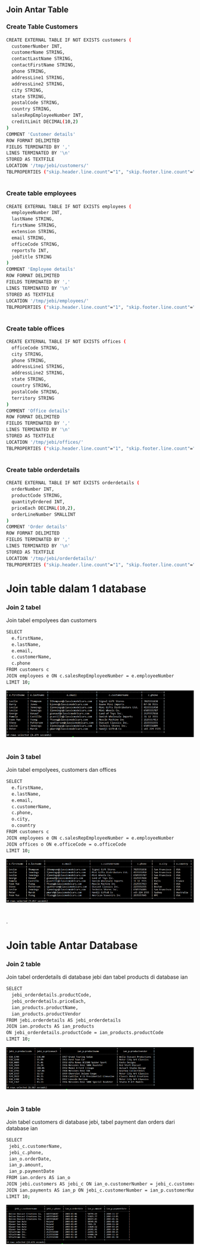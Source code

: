 ## Join Antar Table

### Create Table Customers

```sh
CREATE EXTERNAL TABLE IF NOT EXISTS customers (
  customerNumber INT,
  customerName STRING,
  contactLastName STRING,
  contactFirstName STRING,
  phone STRING,
  addressLine1 STRING,
  addressLine2 STRING,
  city STRING,
  state STRING,
  postalCode STRING,
  country STRING,
  salesRepEmployeeNumber INT,
  creditLimit DECIMAL(10,2)
)
COMMENT 'Customer details'
ROW FORMAT DELIMITED
FIELDS TERMINATED BY ','
LINES TERMINATED BY '\n'
STORED AS TEXTFILE
LOCATION '/tmp/jebi/customers/'
TBLPROPERTIES ("skip.header.line.count"="1", "skip.footer.line.count"="1");
```

#
### Create table employees
```sh
CREATE EXTERNAL TABLE IF NOT EXISTS employees (
  employeeNumber INT,
  lastName STRING,
  firstName STRING,
  extension STRING,
  email STRING,
  officeCode STRING,
  reportsTo INT,
  jobTitle STRING
)
COMMENT 'Employee details'
ROW FORMAT DELIMITED
FIELDS TERMINATED BY ','
LINES TERMINATED BY '\n'
STORED AS TEXTFILE
LOCATION '/tmp/jebi/employees/'
TBLPROPERTIES ("skip.header.line.count"="1", "skip.footer.line.count"="1");
```
#
### Create table offices
```sh
CREATE EXTERNAL TABLE IF NOT EXISTS offices (
  officeCode STRING,
  city STRING,
  phone STRING,
  addressLine1 STRING,
  addressLine2 STRING,
  state STRING,
  country STRING,
  postalCode STRING,
  territory STRING
)
COMMENT 'Office details'
ROW FORMAT DELIMITED
FIELDS TERMINATED BY ','
LINES TERMINATED BY '\n'
STORED AS TEXTFILE
LOCATION '/tmp/jebi/offices/'
TBLPROPERTIES ("skip.header.line.count"="1", "skip.footer.line.count"="1");
```

#
### Create table orderdetails
```sh
CREATE EXTERNAL TABLE IF NOT EXISTS orderdetails (
  orderNumber INT,
  productCode STRING,
  quantityOrdered INT,
  priceEach DECIMAL(10,2),
  orderLineNumber SMALLINT
)
COMMENT 'Order details'
ROW FORMAT DELIMITED
FIELDS TERMINATED BY ','
LINES TERMINATED BY '\n'
STORED AS TEXTFILE
LOCATION '/tmp/jebi/orderdetails/'
TBLPROPERTIES ("skip.header.line.count"="1", "skip.footer.line.count"="1");
```

# 
# Join table dalam 1 database
### Join 2 tabel
Join tabel empolyees dan customers
```sh
SELECT  
  e.firstName,
  e.lastName,
  e.email,
  c.customerName,
  c.phone
FROM customers c
JOIN employees e ON c.salesRepEmployeeNumber = e.employeeNumber
LIMIT 10;
```
![Alt text](image.png)
 #
### Join 3 tabel
Join tabel empolyees, customers dan offices

```sh
SELECT
  e.firstName,
  e.lastName,
  e.email,
  c.customerName,
  c.phone,
  o.city,
  o.country
FROM customers c
JOIN employees e ON c.salesRepEmployeeNumber = e.employeeNumber
JOIN offices o ON e.officeCode = o.officeCode
LIMIT 10;
```
![Alt text](image-1.png)

#
.
# Join table Antar Database
### Join 2 table
Join tabel orderdetails di database jebi dan tabel products di database ian
```sh
SELECT
  jebi_orderdetails.productCode,
  jebi_orderdetails.priceEach,
  ian_products.productName,
  ian_products.productVendor
FROM jebi.orderdetails AS jebi_orderdetails 
JOIN ian.products AS ian_products 
ON jebi_orderdetails.productCode = ian_products.productCode
LIMIT 10;
```
![Alt text](image-2.png)

#
### Join 3 table
Join tabel customers di database jebi, tabel payment dan orders dari database ian
```sh
SELECT 
 jebi_c.customerName,
 jebi_c.phone,
 ian_o.orderDate,
 ian_p.amount,
 ian_p.paymentDate
FROM ian.orders AS ian_o 
JOIN jebi.customers AS jebi_c ON ian_o.customerNumber = jebi_c.customerNumber
JOIN ian.payments AS ian_p ON jebi_c.customerNumber = ian_p.customerNumber
LIMIT 10;
```
![Alt text](image-3.png)
